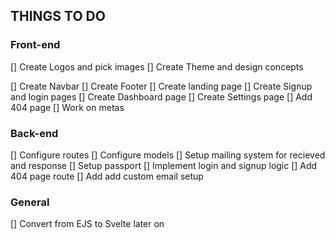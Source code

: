 ## THINGS TO DO

### Front-end

[] Create Logos and pick images
[] Create Theme and design concepts

<!-- [] Create  -->

[] Create Navbar
[] Create Footer
[] Create landing page
[] Create Signup and login pages
[] Create Dashboard page
[] Create Settings page
[] Add 404 page
[] Work on metas

### Back-end

[] Configure routes
[] Configure models
[] Setup mailing system for recieved and response
[] Setup passport
[] Implement login and signup logic
[] Add 404 page route
[] Add add custom email setup

### General

[] Convert from EJS to Svelte later on
